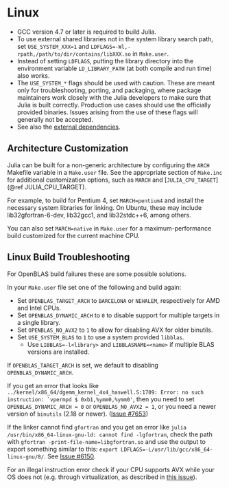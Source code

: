 # Linux

* GCC version 4.7 or later is required to build Julia.
* To use external shared libraries not in the system library search path, set `USE_SYSTEM_XXX=1` and `LDFLAGS=-Wl,-rpath,/path/to/dir/contains/libXXX.so` in `Make.user`.
* Instead of setting `LDFLAGS`, putting the library directory into the environment variable `LD_LIBRARY_PATH` (at both compile and run time) also works.
* The `USE_SYSTEM_*` flags should be used with caution. These are meant only for troubleshooting, porting, and packaging, where package maintainers work closely with the Julia developers to make sure that Julia is built correctly. Production use cases should use the officially provided binaries. Issues arising from the use of these flags will generally not be accepted.
* See also the [external dependencies](build.md#required-build-tools-and-external-libraries).

## Architecture Customization

Julia can be built for a non-generic architecture by configuring the `ARCH` Makefile variable in a `Make.user` file. See the appropriate section of `Make.inc` for additional customization options, such as `MARCH` and [`JULIA_CPU_TARGET`](@ref JULIA_CPU_TARGET).

For example, to build for Pentium 4, set `MARCH=pentium4` and install the necessary system libraries for linking. On Ubuntu, these may include lib32gfortran-6-dev, lib32gcc1, and lib32stdc++6, among others.

You can also set `MARCH=native` in `Make.user` for a maximum-performance build customized for the current machine CPU.

## Linux Build Troubleshooting

For OpenBLAS build failures these are some possible solutions.

In your `Make.user` file set one of the following and build again:

- Set `OPENBLAS_TARGET_ARCH` to `BARCELONA` or `NEHALEM`, respectively for AMD and Intel CPUs.
- Set `OPENBLAS_DYNAMIC_ARCH` to `0` to disable support for multiple targets in a single library.
- Set `OPENBLAS_NO_AVX2` to `1` to allow for disabling AVX for older binutils.
- Set `USE_SYSTEM_BLAS` to `1` to use a system provided `libblas`.
  - Use `LIBBLAS=-l<library>` and `LIBBLASNAME=<name>` if multiple BLAS versions are installed.

If `OPENBLAS_TARGET_ARCH` is set, we default to disabling `OPENBLAS_DYNAMIC_ARCH`.

If you get an error that looks like ```../kernel/x86_64/dgemm_kernel_4x4_haswell.S:1709: Error: no such instruction: `vpermpd $ 0xb1,%ymm0,%ymm0'```, then you need to set `OPENBLAS_DYNAMIC_ARCH = 0` or `OPENBLAS_NO_AVX2 = 1`, or you need a newer version of `binutils` (2.18 or newer). ([Issue #7653](https://github.com/JuliaLang/julia/issues/7653))

If the linker cannot find `gfortran` and you get an error like `julia /usr/bin/x86_64-linux-gnu-ld: cannot find -lgfortran`, check the path with `gfortran -print-file-name=libgfortran.so` and use the output to export something similar to this: `export LDFLAGS=-L/usr/lib/gcc/x86_64-linux-gnu/8/`. See [Issue #6150](https://github.com/JuliaLang/julia/issues/6150#issuecomment-37546803).

For an illegal instruction error check if your CPU supports AVX while your OS does not (e.g. through virtualization, as described in [this issue](https://github.com/JuliaLang/julia/issues/3263)).
